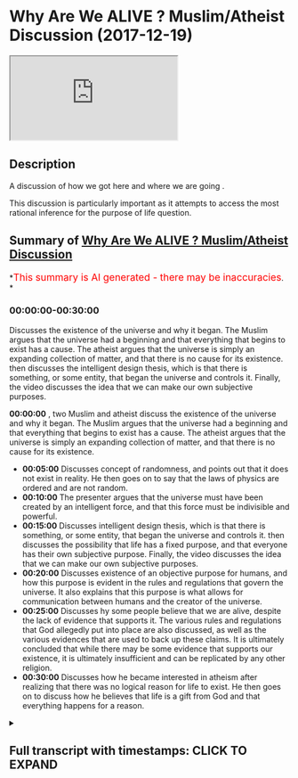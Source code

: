 # Why Are We ALIVE ? Muslim/Atheist Discussion (2017-12-19)

<iframe loading='lazy' allow='autoplay' src='https://www.youtube.com/embed/elYcn0Hy8Vc'></iframe>

## Description

A discussion of how we got here and where we are going .

This discussion is particularly important as it attempts to access the most rational inference for the purpose of life question.

## Summary of [Why Are We ALIVE ? Muslim/Atheist Discussion](https://www.youtube.com/watch?v=elYcn0Hy8Vc)

*<span style="color:red; font-size:125%">This summary is AI generated - there may be inaccuracies</span>. *

### <a onclick="modifyYTiframeseektime('0')">00:00:00-00:30:00</a>

Discusses the existence of the universe and why it began. The Muslim argues that the universe had a beginning and that everything that begins to exist has a cause. The atheist argues that the universe is simply an expanding collection of matter, and that there is no cause for its existence.  then discusses the intelligent design thesis, which is that there is something, or some entity, that began the universe and controls it. Finally, the video discusses the idea that we can make our own subjective purposes.

**<a onclick="modifyYTiframeseektime('0')">00:00:00</a>** , two Muslim and atheist discuss the existence of the universe and why it began. The Muslim argues that the universe had a beginning and that everything that begins to exist has a cause. The atheist argues that the universe is simply an expanding collection of matter, and that there is no cause for its existence.

* **<a onclick="modifyYTiframeseektime('300')">00:05:00</a>** Discusses concept of randomness, and points out that it does not exist in reality. He then goes on to say that the laws of physics are ordered and are not random.
* **<a onclick="modifyYTiframeseektime('600')">00:10:00</a>** The presenter argues that the universe must have been created by an intelligent force, and that this force must be indivisible and powerful.
* **<a onclick="modifyYTiframeseektime('900')">00:15:00</a>** Discusses intelligent design thesis, which is that there is something, or some entity, that began the universe and controls it.  then discusses the possibility that life has a fixed purpose, and that everyone has their own subjective purpose. Finally, the video discusses the idea that we can make our own subjective purposes.
* **<a onclick="modifyYTiframeseektime('1200')">00:20:00</a>** Discusses existence of an objective purpose for humans, and how this purpose is evident in the rules and regulations that govern the universe. It also explains that this purpose is what allows for communication between humans and the creator of the universe.
* **<a onclick="modifyYTiframeseektime('1500')">00:25:00</a>** Discusses hy some people believe that we are alive, despite the lack of evidence that supports it. The various rules and regulations that God allegedly put into place are also discussed, as well as the various evidences that are used to back up these claims. It is ultimately concluded that while there may be some evidence that supports our existence, it is ultimately insufficient and can be replicated by any other religion.
* **<a onclick="modifyYTiframeseektime('1800')">00:30:00</a>** Discusses how he became interested in atheism after realizing that there was no logical reason for life to exist. He then goes on to discuss how he believes that life is a gift from God and that everything happens for a reason.

<details><summary><h2>Full transcript with timestamps: CLICK TO EXPAND</h2></summary>

<a onclick="modifyYTiframeseektime('45')">0:00:45</a> does that make the most okay so tell me  
<a onclick="modifyYTiframeseektime('51')">0:00:51</a> something the way I look at the universe  
<a onclick="modifyYTiframeseektime('63')">0:01:03</a> you believe the universe I'm good  
<a onclick="modifyYTiframeseektime('65')">0:01:05</a> there's theories behind that and I'm  
<a onclick="modifyYTiframeseektime('67')">0:01:07</a> open to some say that the universe  
<a onclick="modifyYTiframeseektime('71')">0:01:11</a> didn't even begin then it just it just  
<a onclick="modifyYTiframeseektime('72')">0:01:12</a> it just minimize fire what are you gonna  
<a onclick="modifyYTiframeseektime('75')">0:01:15</a> bleed about okay that's fine I think  
<a onclick="modifyYTiframeseektime('76')">0:01:16</a> you're all right I grew sorry the more  
<a onclick="modifyYTiframeseektime('82')">0:01:22</a> you go on  
<a onclick="modifyYTiframeseektime('98')">0:01:38</a> so the universe is expanding it is going  
<a onclick="modifyYTiframeseektime('100')">0:01:40</a> to come back down it's almost like what  
<a onclick="modifyYTiframeseektime('123')">0:02:03</a> you say that you said the universe had a  
<a onclick="modifyYTiframeseektime('126')">0:02:06</a> beginning yeah I see where would you  
<a onclick="modifyYTiframeseektime('134')">0:02:14</a> agree that everything that begins to  
<a onclick="modifyYTiframeseektime('135')">0:02:15</a> exist has a cause so give me an example  
<a onclick="modifyYTiframeseektime('138')">0:02:18</a> of something that begins to exist with  
<a onclick="modifyYTiframeseektime('140')">0:02:20</a> no cause so you're saying dark matter is  
<a onclick="modifyYTiframeseektime('151')">0:02:31</a> a direct consequence of the Big Bang so  
<a onclick="modifyYTiframeseektime('154')">0:02:34</a> the cause of dark matter is the Big Bang  
<a onclick="modifyYTiframeseektime('157')">0:02:37</a> if the Big Bang did not happen if  
<a onclick="modifyYTiframeseektime('159')">0:02:39</a> everything supposed to be everything the  
<a onclick="modifyYTiframeseektime('161')">0:02:41</a> universe is fine fine but so therefore  
<a onclick="modifyYTiframeseektime('163')">0:02:43</a> according to your logic if you're saying  
<a onclick="modifyYTiframeseektime('165')">0:02:45</a> dark matter  
<a onclick="modifyYTiframeseektime('167')">0:02:47</a> forget purposes little Christian but my  
<a onclick="modifyYTiframeseektime('170')">0:02:50</a> point was nothing to do with public I  
<a onclick="modifyYTiframeseektime('172')">0:02:52</a> just share everything that you said the  
<a onclick="modifyYTiframeseektime('174')">0:02:54</a> universe began to exist I'm saying  
<a onclick="modifyYTiframeseektime('176')">0:02:56</a> everything that begins to exist has a  
<a onclick="modifyYTiframeseektime('177')">0:02:57</a> cause do you agree with this fine no  
<a onclick="modifyYTiframeseektime('179')">0:02:59</a> it's okay can you give me something  
<a onclick="modifyYTiframeseektime('181')">0:03:01</a> which doesn't have a cause I'm going to  
<a onclick="modifyYTiframeseektime('183')">0:03:03</a> just pause and we began to exist achieve  
<a onclick="modifyYTiframeseektime('186')">0:03:06</a> being of course is what ways it ways it  
<a onclick="modifyYTiframeseektime('191')">0:03:11</a> coming towards ways horse is defined in  
<a onclick="modifyYTiframeseektime('193')">0:03:13</a> the dictionary as something which brings  
<a onclick="modifyYTiframeseektime('194')">0:03:14</a> rise to phenomena so I'm saying do you  
<a onclick="modifyYTiframeseektime('199')">0:03:19</a> know anything which has been brought has  
<a onclick="modifyYTiframeseektime('202')">0:03:22</a> been given rise to yes which doesn't  
<a onclick="modifyYTiframeseektime('204')">0:03:24</a> have a course plan by nothing yeah which  
<a onclick="modifyYTiframeseektime('206')">0:03:26</a> is causing us anything that's caused  
<a onclick="modifyYTiframeseektime('209')">0:03:29</a> this  
<a onclick="modifyYTiframeseektime('210')">0:03:30</a> Kansai forgotten nothing basically and  
<a onclick="modifyYTiframeseektime('214')">0:03:34</a> softly come from you get anything that  
<a onclick="modifyYTiframeseektime('216')">0:03:36</a> you can tell us that came from my face  
<a onclick="modifyYTiframeseektime('217')">0:03:37</a> yeah so your experience all subjective  
<a onclick="modifyYTiframeseektime('223')">0:03:43</a> or otherwise observational life story  
<a onclick="modifyYTiframeseektime('227')">0:03:47</a> would give us the indication about  
<a onclick="modifyYTiframeseektime('229')">0:03:49</a> everything you've witnessed in your life  
<a onclick="modifyYTiframeseektime('232')">0:03:52</a> that has ever been caused into effect  
<a onclick="modifyYTiframeseektime('234')">0:03:54</a> has a cause okay fine so I'm saying the  
<a onclick="modifyYTiframeseektime('237')">0:03:57</a> same applies to the universe you agree  
<a onclick="modifyYTiframeseektime('239')">0:03:59</a> with that fine  
<a onclick="modifyYTiframeseektime('240')">0:04:00</a> so everything that begins to exist on  
<a onclick="modifyYTiframeseektime('241')">0:04:01</a> the course the universe began to exist  
<a onclick="modifyYTiframeseektime('243')">0:04:03</a> therefore the universe had a corkscrew  
<a onclick="modifyYTiframeseektime('245')">0:04:05</a> right fine what's this course yeah so  
<a onclick="modifyYTiframeseektime('250')">0:04:10</a> let's use deductive inference yeah let's  
<a onclick="modifyYTiframeseektime('252')">0:04:12</a> use inference now to identify what the  
<a onclick="modifyYTiframeseektime('254')">0:04:14</a> causes this possible explanation yeah so  
<a onclick="modifyYTiframeseektime('256')">0:04:16</a> what is the best possible explanation  
<a onclick="modifyYTiframeseektime('258')">0:04:18</a> for this course depends depending on  
<a onclick="modifyYTiframeseektime('260')">0:04:20</a> what causes do you agree that the laws  
<a onclick="modifyYTiframeseektime('263')">0:04:23</a> of physics and ask your questions  
<a onclick="modifyYTiframeseektime('265')">0:04:25</a> what's your name again Brian Mohammed  
<a onclick="modifyYTiframeseektime('269')">0:04:29</a> that's too much  
<a onclick="modifyYTiframeseektime('271')">0:04:31</a> I want to try something with you okay  
<a onclick="modifyYTiframeseektime('273')">0:04:33</a> hope it's not physical the laws of  
<a onclick="modifyYTiframeseektime('278')">0:04:38</a> physics do you agree that there are  
<a onclick="modifyYTiframeseektime('281')">0:04:41</a> something called the laws of physics  
<a onclick="modifyYTiframeseektime('283')">0:04:43</a> yeah there's probably some things out  
<a onclick="modifyYTiframeseektime('288')">0:04:48</a> there is this universe ordered with the  
<a onclick="modifyYTiframeseektime('295')">0:04:55</a> laws of physics for you yes with the  
<a onclick="modifyYTiframeseektime('297')">0:04:57</a> laws of physics what science is it is in  
<a onclick="modifyYTiframeseektime('299')">0:04:59</a> as you go to exist no do we have laws of  
<a onclick="modifyYTiframeseektime('305')">0:05:05</a> physics in this universe yeah and what  
<a onclick="modifyYTiframeseektime('308')">0:05:08</a> do they you know the physics show us  
<a onclick="modifyYTiframeseektime('311')">0:05:11</a> about the universe does it show its  
<a onclick="modifyYTiframeseektime('314')">0:05:14</a> audit or non audit system it's a lot of  
<a onclick="modifyYTiframeseektime('321')">0:05:21</a> it is random okay you believe in  
<a onclick="modifyYTiframeseektime('322')">0:05:22</a> randomness yeah I'm gonna ask you to do  
<a onclick="modifyYTiframeseektime('325')">0:05:25</a> something about Ryan O'Brian right okay  
<a onclick="modifyYTiframeseektime('336')">0:05:36</a> I'm gonna say something today I don't  
<a onclick="modifyYTiframeseektime('341')">0:05:41</a> remember this  
<a onclick="modifyYTiframeseektime('343')">0:05:43</a> randomness exists I mean I would say  
<a onclick="modifyYTiframeseektime('354')">0:05:54</a> this in fact I'm saying now is one of  
<a onclick="modifyYTiframeseektime('365')">0:06:05</a> those things this is one of those is  
<a onclick="modifyYTiframeseektime('381')">0:06:21</a> okay because services was gonna say  
<a onclick="modifyYTiframeseektime('453')">0:07:33</a> choose this what's that thing called the  
<a onclick="modifyYTiframeseektime('456')">0:07:36</a> queue is if you yeah all right  
<a onclick="modifyYTiframeseektime('459')">0:07:39</a> I don't play pool now someone might  
<a onclick="modifyYTiframeseektime('463')">0:07:43</a> think if I were to play pool like this  
<a onclick="modifyYTiframeseektime('465')">0:07:45</a> and I get the whiteboard and I'm not  
<a onclick="modifyYTiframeseektime('467')">0:07:47</a> called over buzz of it then that's a  
<a onclick="modifyYTiframeseektime('469')">0:07:49</a> random thing no philosopher would agree  
<a onclick="modifyYTiframeseektime('473')">0:07:53</a> that that's random I want you to  
<a onclick="modifyYTiframeseektime('475')">0:07:55</a> remember this year everything everything  
<a onclick="modifyYTiframeseektime('480')">0:08:00</a> in this world is a result of two things  
<a onclick="modifyYTiframeseektime('483')">0:08:03</a> genetics and environment your  
<a onclick="modifyYTiframeseektime('486')">0:08:06</a> conversation with me here today is not a  
<a onclick="modifyYTiframeseektime('489')">0:08:09</a> random conversation it is necessarily a  
<a onclick="modifyYTiframeseektime('494')">0:08:14</a> product of necessarily a product of  
<a onclick="modifyYTiframeseektime('496')">0:08:16</a> genetics and environment yes do you  
<a onclick="modifyYTiframeseektime('499')">0:08:19</a> understand I'm saying okay everything  
<a onclick="modifyYTiframeseektime('505')">0:08:25</a> this is a philosophical consensus claim  
<a onclick="modifyYTiframeseektime('510')">0:08:30</a> is random it's not good it's all about  
<a onclick="modifyYTiframeseektime('511')">0:08:31</a> working so I tell you what I do I  
<a onclick="modifyYTiframeseektime('513')">0:08:33</a> totally agree with you 100% when you're  
<a onclick="modifyYTiframeseektime('516')">0:08:36</a> looking at the scale of the planet and  
<a onclick="modifyYTiframeseektime('518')">0:08:38</a> the earth that we live in when you start  
<a onclick="modifyYTiframeseektime('520')">0:08:40</a> scaling for me that's fine that's cool  
<a onclick="modifyYTiframeseektime('525')">0:08:45</a> but I'm saying the laws of physics the  
<a onclick="modifyYTiframeseektime('528')">0:08:48</a> fact that they're ordered in that that  
<a onclick="modifyYTiframeseektime('530')">0:08:50</a> way we have to have laws of physics we  
<a onclick="modifyYTiframeseektime('533')">0:08:53</a> say that is a non random it cannot be a  
<a onclick="modifyYTiframeseektime('536')">0:08:56</a> random thing fantasy I come from or who  
<a onclick="modifyYTiframeseektime('539')">0:08:59</a> said this but science and physics  
<a onclick="modifyYTiframeseektime('541')">0:09:01</a> generally speaking is just one thing  
<a onclick="modifyYTiframeseektime('543')">0:09:03</a> really yeah it's yes physics is a part  
<a onclick="modifyYTiframeseektime('547')">0:09:07</a> of science right so physics is the study  
<a onclick="modifyYTiframeseektime('549')">0:09:09</a> of patterns and regular and regularities  
<a onclick="modifyYTiframeseektime('553')">0:09:13</a> in nature  
<a onclick="modifyYTiframeseektime('556')">0:09:16</a> I'm saying that that will suggest that  
<a onclick="modifyYTiframeseektime('560')">0:09:20</a> the universe here is regulated and has  
<a onclick="modifyYTiframeseektime('565')">0:09:25</a> patterns question is why do the laws of  
<a onclick="modifyYTiframeseektime('568')">0:09:28</a> physics exist to place those into place  
<a onclick="modifyYTiframeseektime('576')">0:09:36</a> how I'm asking you we've established  
<a onclick="modifyYTiframeseektime('578')">0:09:38</a> that randomness does not exist right now  
<a onclick="modifyYTiframeseektime('582')">0:09:42</a> we know that I mean I don't know that  
<a onclick="modifyYTiframeseektime('585')">0:09:45</a> because like I said there's a lot of  
<a onclick="modifyYTiframeseektime('586')">0:09:46</a> stuff as you Brian chance the universe  
<a onclick="modifyYTiframeseektime('588')">0:09:48</a> the verb you go out the more expect in  
<a onclick="modifyYTiframeseektime('590')">0:09:50</a> it in explainable you do it gives when  
<a onclick="modifyYTiframeseektime('592')">0:09:52</a> you're the hot laws of physics right  
<a onclick="modifyYTiframeseektime('594')">0:09:54</a> when you're done - yeah totally 100%  
<a onclick="modifyYTiframeseektime('596')">0:09:56</a> that's the laws that that's the grounds  
<a onclick="modifyYTiframeseektime('598')">0:09:58</a> that we live in the reality we live okay  
<a onclick="modifyYTiframeseektime('599')">0:09:59</a> but the more you branch out the harder  
<a onclick="modifyYTiframeseektime('601')">0:10:01</a> it is for you to say it or it doesn't  
<a onclick="modifyYTiframeseektime('603')">0:10:03</a> because at the end of the day in the  
<a onclick="modifyYTiframeseektime('605')">0:10:05</a> universe you've got hundreds of hundreds  
<a onclick="modifyYTiframeseektime('607')">0:10:07</a> of probably thousands billions of random  
<a onclick="modifyYTiframeseektime('609')">0:10:09</a> events going on planets colliding into  
<a onclick="modifyYTiframeseektime('611')">0:10:11</a> each other just a bunch of stuff some of  
<a onclick="modifyYTiframeseektime('613')">0:10:13</a> those will form into planets cool that  
<a onclick="modifyYTiframeseektime('614')">0:10:14</a> will have life some of them won't okay  
<a onclick="modifyYTiframeseektime('616')">0:10:16</a> I'm not saying I'm not making an  
<a onclick="modifyYTiframeseektime('617')">0:10:17</a> argument that says that planets have to  
<a onclick="modifyYTiframeseektime('619')">0:10:19</a> have life you could say like I'm just  
<a onclick="modifyYTiframeseektime('622')">0:10:22</a> saying that laws the laws of physics we  
<a onclick="modifyYTiframeseektime('626')">0:10:26</a> could conceive them understand  
<a onclick="modifyYTiframeseektime('627')">0:10:27</a> understand them science yet without  
<a onclick="modifyYTiframeseektime('629')">0:10:29</a> venturing up to the universe right okay  
<a onclick="modifyYTiframeseektime('632')">0:10:32</a> so I'm just using the laws of theory  
<a onclick="modifyYTiframeseektime('633')">0:10:33</a> from deductive reasoning and say by all  
<a onclick="modifyYTiframeseektime('635')">0:10:35</a> means what happens out here must happen  
<a onclick="modifyYTiframeseektime('637')">0:10:37</a> out there okay I'm not saying anything  
<a onclick="modifyYTiframeseektime('638')">0:10:38</a> in this world used world this earth yeah  
<a onclick="modifyYTiframeseektime('641')">0:10:41</a> you see what I'm saying so here we said  
<a onclick="modifyYTiframeseektime('643')">0:10:43</a> that the universe has a course before  
<a onclick="modifyYTiframeseektime('644')">0:10:44</a> that we said the universe is dependent  
<a onclick="modifyYTiframeseektime('646')">0:10:46</a> on something we said that everything  
<a onclick="modifyYTiframeseektime('647')">0:10:47</a> that changes is dependent the universe  
<a onclick="modifyYTiframeseektime('650')">0:10:50</a> has changes therefore it's dependent so  
<a onclick="modifyYTiframeseektime('652')">0:10:52</a> we've got two questions to ask what  
<a onclick="modifyYTiframeseektime('654')">0:10:54</a> caused the universe and what is the  
<a onclick="modifyYTiframeseektime('656')">0:10:56</a> universe dependent upon  
<a onclick="modifyYTiframeseektime('658')">0:10:58</a> and the answer is the same you see what  
<a onclick="modifyYTiframeseektime('661')">0:11:01</a> I mean what caused the universe and what  
<a onclick="modifyYTiframeseektime('663')">0:11:03</a> is the what is the universe dependent  
<a onclick="modifyYTiframeseektime('665')">0:11:05</a> upon and the answer is the same I would  
<a onclick="modifyYTiframeseektime('667')">0:11:07</a> say to you that whatever caused the  
<a onclick="modifyYTiframeseektime('668')">0:11:08</a> universe is what the universe is  
<a onclick="modifyYTiframeseektime('671')">0:11:11</a> dependent upon wherever the universe is  
<a onclick="modifyYTiframeseektime('673')">0:11:13</a> dependent upon is what caused the  
<a onclick="modifyYTiframeseektime('674')">0:11:14</a> universe now we already established that  
<a onclick="modifyYTiframeseektime('677')">0:11:17</a> one of the things that the universe is  
<a onclick="modifyYTiframeseektime('679')">0:11:19</a> dependent upon is something which must  
<a onclick="modifyYTiframeseektime('680')">0:11:20</a> be independent because if we say it's  
<a onclick="modifyYTiframeseektime('682')">0:11:22</a> dependent upon something which is  
<a onclick="modifyYTiframeseektime('683')">0:11:23</a> dependent there'll be a regressive chain  
<a onclick="modifyYTiframeseektime('685')">0:11:25</a> of independent things so you have to  
<a onclick="modifyYTiframeseektime('688')">0:11:28</a> have one independent entity the same  
<a onclick="modifyYTiframeseektime('689')">0:11:29</a> thing applies we're saying that the  
<a onclick="modifyYTiframeseektime('691')">0:11:31</a> universe and of course if you say that  
<a onclick="modifyYTiframeseektime('693')">0:11:33</a> the course had a course and of course  
<a onclick="modifyYTiframeseektime('694')">0:11:34</a> you'll have a regressive chain called  
<a onclick="modifyYTiframeseektime('696')">0:11:36</a> the infinite regression  
<a onclick="modifyYTiframeseektime('697')">0:11:37</a> now that infinite regression has to have  
<a onclick="modifyYTiframeseektime('699')">0:11:39</a> one start right something which I don't  
<a onclick="modifyYTiframeseektime('702')">0:11:42</a> want everything right my question now is  
<a onclick="modifyYTiframeseektime('704')">0:11:44</a> up what occur to what are the necessary  
<a onclick="modifyYTiframeseektime('706')">0:11:46</a> characteristics of the entity that  
<a onclick="modifyYTiframeseektime('709')">0:11:49</a> started everything up I'm saying to you  
<a onclick="modifyYTiframeseektime('710')">0:11:50</a> that when we look at the laws of physics  
<a onclick="modifyYTiframeseektime('714')">0:11:54</a> the fact that the universe is ordered  
<a onclick="modifyYTiframeseektime('716')">0:11:56</a> regulator that has systems right that  
<a onclick="modifyYTiframeseektime('720')">0:12:00</a> shouldn't thing and everything is  
<a onclick="modifyYTiframeseektime('721')">0:12:01</a> predetermined that should in the  
<a onclick="modifyYTiframeseektime('723')">0:12:03</a> indicate to us that the independent  
<a onclick="modifyYTiframeseektime('727')">0:12:07</a> entity that side the universal the  
<a onclick="modifyYTiframeseektime('728')">0:12:08</a> ultimate cause of the universe is in  
<a onclick="modifyYTiframeseektime('730')">0:12:10</a> fact an intelligent force  
<a onclick="modifyYTiframeseektime('732')">0:12:12</a> would you agree I'd say I'd say yes I'd  
<a onclick="modifyYTiframeseektime('741')">0:12:21</a> say there is an entity that's  
<a onclick="modifyYTiframeseektime('742')">0:12:22</a> controlling everything that there would  
<a onclick="modifyYTiframeseektime('743')">0:12:23</a> be intelligent yeah sure they'd have to  
<a onclick="modifyYTiframeseektime('745')">0:12:25</a> be so precise right so I'm moving  
<a onclick="modifyYTiframeseektime('750')">0:12:30</a> forward I'll say that if that's the case  
<a onclick="modifyYTiframeseektime('753')">0:12:33</a> it would also have to have power because  
<a onclick="modifyYTiframeseektime('755')">0:12:35</a> it would have to be power we'd have to  
<a onclick="modifyYTiframeseektime('757')">0:12:37</a> change the situation from non-being to  
<a onclick="modifyYTiframeseektime('759')">0:12:39</a> being right we have to have ability to  
<a onclick="modifyYTiframeseektime('762')">0:12:42</a> change a non entity into an entity when  
<a onclick="modifyYTiframeseektime('767')">0:12:47</a> the universe began to exist as an  
<a onclick="modifyYTiframeseektime('768')">0:12:48</a> evidence of this that universe is  
<a onclick="modifyYTiframeseektime('769')">0:12:49</a> dependent upon something is another  
<a onclick="modifyYTiframeseektime('771')">0:12:51</a> evidence of this right so wherever the  
<a onclick="modifyYTiframeseektime('773')">0:12:53</a> universe is dependent upon must be  
<a onclick="modifyYTiframeseektime('776')">0:12:56</a> something which is in effect really laid  
<a onclick="modifyYTiframeseektime('779')">0:12:59</a> will to power the universe able to allow  
<a onclick="modifyYTiframeseektime('781')">0:13:01</a> the universe to be dependent upon it so  
<a onclick="modifyYTiframeseektime('783')">0:13:03</a> here the universe is dependent upon an  
<a onclick="modifyYTiframeseektime('786')">0:13:06</a> independent entity which is allowing the  
<a onclick="modifyYTiframeseektime('788')">0:13:08</a> maintenance of universe which brings us  
<a onclick="modifyYTiframeseektime('790')">0:13:10</a> to another thing that this thing must be  
<a onclick="modifyYTiframeseektime('792')">0:13:12</a> maintaining and sustaining the universe  
<a onclick="modifyYTiframeseektime('795')">0:13:15</a> this thing must be indivisible it cannot  
<a onclick="modifyYTiframeseektime('800')">0:13:20</a> be more than one because if this thing  
<a onclick="modifyYTiframeseektime('801')">0:13:21</a> was more than one first of all most  
<a onclick="modifyYTiframeseektime('803')">0:13:23</a> there would be chaos if you say for  
<a onclick="modifyYTiframeseektime('805')">0:13:25</a> example if I say that there were two  
<a onclick="modifyYTiframeseektime('809')">0:13:29</a> things which were all-powerful two  
<a onclick="modifyYTiframeseektime('812')">0:13:32</a> independent things that were  
<a onclick="modifyYTiframeseektime('814')">0:13:34</a> all-powerful those two things are there  
<a onclick="modifyYTiframeseektime('818')">0:13:38</a> are two names for one thing those two  
<a onclick="modifyYTiframeseektime('822')">0:13:42</a> things one of those two things would  
<a onclick="modifyYTiframeseektime('824')">0:13:44</a> have to be powerful over the other thing  
<a onclick="modifyYTiframeseektime('825')">0:13:45</a> because you can't have two all-powerful  
<a onclick="modifyYTiframeseektime('827')">0:13:47</a> entities this impossible you have to  
<a onclick="modifyYTiframeseektime('829')">0:13:49</a> have only one all-powerful because by by  
<a onclick="modifyYTiframeseektime('833')">0:13:53</a> physical necessity do powerful means  
<a onclick="modifyYTiframeseektime('835')">0:13:55</a> that is powerful than anything else  
<a onclick="modifyYTiframeseektime('836')">0:13:56</a> calling act not taking and if that did  
<a onclick="modifyYTiframeseektime('842')">0:14:02</a> happen for example if we said an entity  
<a onclick="modifyYTiframeseektime('845')">0:14:05</a> one was control of the leaves of the  
<a onclick="modifyYTiframeseektime('847')">0:14:07</a> tree and entity two is in control of the  
<a onclick="modifyYTiframeseektime('849')">0:14:09</a> roots of the tree then there is a  
<a onclick="modifyYTiframeseektime('851')">0:14:11</a> potential for conflict conflict in the  
<a onclick="modifyYTiframeseektime('855')">0:14:15</a> context of the laws of physics the fact  
<a onclick="modifyYTiframeseektime('858')">0:14:18</a> that we see that there is no conflict in  
<a onclick="modifyYTiframeseektime('859')">0:14:19</a> the universe in that sense there is a  
<a onclick="modifyYTiframeseektime('862')">0:14:22</a> structured rule would indicate was that  
<a onclick="modifyYTiframeseektime('864')">0:14:24</a> it cannot be like that by the way we  
<a onclick="modifyYTiframeseektime('869')">0:14:29</a> know even even the ancient Greeks  
<a onclick="modifyYTiframeseektime('872')">0:14:32</a> democracies democracies interestingly he  
<a onclick="modifyYTiframeseektime('881')">0:14:41</a> said that you talk about the beginning  
<a onclick="modifyYTiframeseektime('884')">0:14:44</a> of the universe must mean divisible by  
<a onclick="modifyYTiframeseektime('886')">0:14:46</a> the size universe must begin the visible  
<a onclick="modifyYTiframeseektime('888')">0:14:48</a> because and this goes back to kind of  
<a onclick="modifyYTiframeseektime('890')">0:14:50</a> Occam's razor Occam's razor is another  
<a onclick="modifyYTiframeseektime('892')">0:14:52</a> philosophical preceptor says that you  
<a onclick="modifyYTiframeseektime('894')">0:14:54</a> need to simplify something to the lowest  
<a onclick="modifyYTiframeseektime('895')">0:14:55</a> common multiple and the lowest common  
<a onclick="modifyYTiframeseektime('898')">0:14:58</a> multiple in this case is one one is the  
<a onclick="modifyYTiframeseektime('902')">0:15:02</a> only necessary number the only necessary  
<a onclick="modifyYTiframeseektime('904')">0:15:04</a> entity to start this change of reaction  
<a onclick="modifyYTiframeseektime('906')">0:15:06</a> we only need one prime mover we only  
<a onclick="modifyYTiframeseektime('908')">0:15:08</a> need one thing that pushes the dominoes  
<a onclick="modifyYTiframeseektime('910')">0:15:10</a> we don't need to and even if we did me  
<a onclick="modifyYTiframeseektime('913')">0:15:13</a> to so even if there could be two days  
<a onclick="modifyYTiframeseektime('915')">0:15:15</a> they wouldn't be able to co-exist  
<a onclick="modifyYTiframeseektime('916')">0:15:16</a> because of the clashes that they will be  
<a onclick="modifyYTiframeseektime('919')">0:15:19</a> going into conflict together so we've  
<a onclick="modifyYTiframeseektime('922')">0:15:22</a> established that this entity is one is  
<a onclick="modifyYTiframeseektime('924')">0:15:24</a> got intelligence has got power is got  
<a onclick="modifyYTiframeseektime('926')">0:15:26</a> bility  
<a onclick="modifyYTiframeseektime('926')">0:15:26</a> being  
<a onclick="modifyYTiframeseektime('927')">0:15:27</a> argue that anything with intelligence  
<a onclick="modifyYTiframeseektime('929')">0:15:29</a> can come around the laws of nature you  
<a onclick="modifyYTiframeseektime('932')">0:15:32</a> say something exists and the same power  
<a onclick="modifyYTiframeseektime('935')">0:15:35</a> they have two suits not have some sort  
<a onclick="modifyYTiframeseektime('937')">0:15:37</a> of conflict right because they're there  
<a onclick="modifyYTiframeseektime('938')">0:15:38</a> at the same hour and if one is above the  
<a onclick="modifyYTiframeseektime('940')">0:15:40</a> other then they can kind of control the  
<a onclick="modifyYTiframeseektime('942')">0:15:42</a> media if one is above the other then it  
<a onclick="modifyYTiframeseektime('944')">0:15:44</a> could just stop or delay the other thing  
<a onclick="modifyYTiframeseektime('945')">0:15:45</a> yeah sure so wouldn't me too and then  
<a onclick="modifyYTiframeseektime('950')">0:15:50</a> they worked amongst themselves so you've  
<a onclick="modifyYTiframeseektime('958')">0:15:58</a> got two things you've got intelligence  
<a onclick="modifyYTiframeseektime('959')">0:15:59</a> and you've also got power yeah so when  
<a onclick="modifyYTiframeseektime('962')">0:16:02</a> you have power when you come to  
<a onclick="modifyYTiframeseektime('964')">0:16:04</a> democratically power to create and to  
<a onclick="modifyYTiframeseektime('970')">0:16:10</a> domani so I think of it this way we  
<a onclick="modifyYTiframeseektime('972')">0:16:12</a> can't find them what they would write a  
<a onclick="modifyYTiframeseektime('973')">0:16:13</a> cosmic level would feel and they could  
<a onclick="modifyYTiframeseektime('975')">0:16:15</a> talk to we're intelligent enough to say  
<a onclick="modifyYTiframeseektime('986')">0:16:26</a> the contradiction the contradiction if  
<a onclick="modifyYTiframeseektime('988')">0:16:28</a> they were both intelligent right if  
<a onclick="modifyYTiframeseektime('991')">0:16:31</a> we're both all intelligent first and  
<a onclick="modifyYTiframeseektime('993')">0:16:33</a> foremost we all need each other sure do  
<a onclick="modifyYTiframeseektime('995')">0:16:35</a> you know what the difference is the  
<a onclick="modifyYTiframeseektime('996')">0:16:36</a> difference is this if me and you are  
<a onclick="modifyYTiframeseektime('999')">0:16:39</a> intelligent we need each other because  
<a onclick="modifyYTiframeseektime('1000')">0:16:40</a> we know two or two minds are better than  
<a onclick="modifyYTiframeseektime('1001')">0:16:41</a> one  
<a onclick="modifyYTiframeseektime('1001')">0:16:41</a> why for both all intelligent we even  
<a onclick="modifyYTiframeseektime('1004')">0:16:44</a> don't even need each other so you see  
<a onclick="modifyYTiframeseektime('1005')">0:16:45</a> you're saying there's the thing that's  
<a onclick="modifyYTiframeseektime('1007')">0:16:47</a> behind all the universes Eva Barbie too  
<a onclick="modifyYTiframeseektime('1010')">0:16:50</a> but if it is too it has to be one is  
<a onclick="modifyYTiframeseektime('1013')">0:16:53</a> about the other yeah and if one is it  
<a onclick="modifyYTiframeseektime('1014')">0:16:54</a> love the other then it's actually only  
<a onclick="modifyYTiframeseektime('1016')">0:16:56</a> one thing which is support enabled  
<a onclick="modifyYTiframeseektime('1017')">0:16:57</a> anything special you get it so that  
<a onclick="modifyYTiframeseektime('1020')">0:17:00</a> exactly right  
<a onclick="modifyYTiframeseektime('1020')">0:17:00</a> so I think you're right so here I would  
<a onclick="modifyYTiframeseektime('1023')">0:17:03</a> say to you this  
<a onclick="modifyYTiframeseektime('1025')">0:17:05</a> that is all the case the intelligent  
<a onclick="modifyYTiframeseektime('1028')">0:17:08</a> design thesis which is that there's  
<a onclick="modifyYTiframeseektime('1030')">0:17:10</a> something some entity that began the  
<a onclick="modifyYTiframeseektime('1032')">0:17:12</a> universe does that sound more reasonable  
<a onclick="modifyYTiframeseektime('1035')">0:17:15</a> than that there is no inference that we  
<a onclick="modifyYTiframeseektime('1039')">0:17:19</a> can make from the beginning of the  
<a onclick="modifyYTiframeseektime('1040')">0:17:20</a> universe except the universities when I  
<a onclick="modifyYTiframeseektime('1041')">0:17:21</a> say it's very ok fine you just say it  
<a onclick="modifyYTiframeseektime('1044')">0:17:24</a> makes more sense now you've got two  
<a onclick="modifyYTiframeseektime('1047')">0:17:27</a> options that happen I agree it makes  
<a onclick="modifyYTiframeseektime('1050')">0:17:30</a> more sense but at the end of the day we  
<a onclick="modifyYTiframeseektime('1058')">0:17:38</a> are people of inference right human  
<a onclick="modifyYTiframeseektime('1060')">0:17:40</a> beings are inference makers will make  
<a onclick="modifyYTiframeseektime('1062')">0:17:42</a> them for it on a daily basis little  
<a onclick="modifyYTiframeseektime('1063')">0:17:43</a> inference is defined as a conclusion  
<a onclick="modifyYTiframeseektime('1065')">0:17:45</a> that we'll make based on the evidences  
<a onclick="modifyYTiframeseektime('1066')">0:17:46</a> so here we've looked at the deductive  
<a onclick="modifyYTiframeseektime('1068')">0:17:48</a> evidence all the arguments we've seen  
<a onclick="modifyYTiframeseektime('1071')">0:17:51</a> that actually the conclusion that can  
<a onclick="modifyYTiframeseektime('1072')">0:17:52</a> reasonably make based on the evidence in  
<a onclick="modifyYTiframeseektime('1077')">0:17:57</a> the case of the universe and who is  
<a onclick="modifyYTiframeseektime('1080')">0:18:00</a> controlling the universe in some way  
<a onclick="modifyYTiframeseektime('1081')">0:18:01</a> maintaining it inside it has the  
<a onclick="modifyYTiframeseektime('1083')">0:18:03</a> intelligence to put the laws of physics  
<a onclick="modifyYTiframeseektime('1085')">0:18:05</a> into place  
<a onclick="modifyYTiframeseektime('1085')">0:18:05</a> and all the other laws in the place and  
<a onclick="modifyYTiframeseektime('1089')">0:18:09</a> who is one so it is the case my question  
<a onclick="modifyYTiframeseektime('1091')">0:18:11</a> is  
<a onclick="modifyYTiframeseektime('1093')">0:18:13</a> what purpose so you Ryan what's the  
<a onclick="modifyYTiframeseektime('1098')">0:18:18</a> purpose of life then why did this entity  
<a onclick="modifyYTiframeseektime('1100')">0:18:20</a> put you on this planet this placement on  
<a onclick="modifyYTiframeseektime('1103')">0:18:23</a> this path and this universe you could  
<a onclick="modifyYTiframeseektime('1105')">0:18:25</a> never possibly answer that question what  
<a onclick="modifyYTiframeseektime('1107')">0:18:27</a> if it just wanted me to exist and  
<a onclick="modifyYTiframeseektime('1109')">0:18:29</a> experience the beauty of what reality is  
<a onclick="modifyYTiframeseektime('1112')">0:18:32</a> that is made for us or you could say  
<a onclick="modifyYTiframeseektime('1115')">0:18:35</a> that it actually has requirements at  
<a onclick="modifyYTiframeseektime('1117')">0:18:37</a> once how do you know it's a part answer  
<a onclick="modifyYTiframeseektime('1118')">0:18:38</a> that question the only thing you know  
<a onclick="modifyYTiframeseektime('1123')">0:18:43</a> what's really ironic the only thing  
<a onclick="modifyYTiframeseektime('1129')">0:18:49</a> you're sure about is your go is your  
<a onclick="modifyYTiframeseektime('1131')">0:18:51</a> sense about certain about is that you  
<a onclick="modifyYTiframeseektime('1133')">0:18:53</a> are sir I do  
<a onclick="modifyYTiframeseektime('1137')">0:18:57</a> I think uncertainty is a curious thing  
<a onclick="modifyYTiframeseektime('1146')">0:19:06</a> because it takes away from the mystery  
<a onclick="modifyYTiframeseektime('1156')">0:19:16</a> you can't be certain that your answer  
<a onclick="modifyYTiframeseektime('1158')">0:19:18</a> you can't be certain with an uncertainty  
<a onclick="modifyYTiframeseektime('1161')">0:19:21</a> you can only be uncertain with an  
<a onclick="modifyYTiframeseektime('1164')">0:19:24</a> uncertainty now if you want to say to me  
<a onclick="modifyYTiframeseektime('1166')">0:19:26</a> you can never know that ok that was  
<a onclick="modifyYTiframeseektime('1169')">0:19:29</a> suggesting that you've seen all the  
<a onclick="modifyYTiframeseektime('1171')">0:19:31</a> answers and you've made the decision  
<a onclick="modifyYTiframeseektime('1172')">0:19:32</a> I'll paint you that is your eyes I  
<a onclick="modifyYTiframeseektime('1174')">0:19:34</a> waited that bad ok there is possibility  
<a onclick="modifyYTiframeseektime('1177')">0:19:37</a> I could one day nine five my question is  
<a onclick="modifyYTiframeseektime('1179')">0:19:39</a> is there a fixed purpose because  
<a onclick="modifyYTiframeseektime('1181')">0:19:41</a> everyone kosaka say look  
<a onclick="modifyYTiframeseektime('1183')">0:19:43</a> Mont illogically you can make your own  
<a onclick="modifyYTiframeseektime('1185')">0:19:45</a> subjective purpose I can make my own  
<a onclick="modifyYTiframeseektime('1187')">0:19:47</a> subjective purpose he can make his own  
<a onclick="modifyYTiframeseektime('1189')">0:19:49</a> subjective purpose we can all make our  
<a onclick="modifyYTiframeseektime('1190')">0:19:50</a> own subjective purposes meaning we can  
<a onclick="modifyYTiframeseektime('1194')">0:19:54</a> make our own meaning you ask someone  
<a onclick="modifyYTiframeseektime('1197')">0:19:57</a> what's your purpose of life to become a  
<a onclick="modifyYTiframeseektime('1199')">0:19:59</a> millionaire someone else's has become a  
<a onclick="modifyYTiframeseektime('1202')">0:20:02</a> serial killer said well you know she can  
<a onclick="modifyYTiframeseektime('1204')">0:20:04</a> be arranged  
<a onclick="modifyYTiframeseektime('1204')">0:20:04</a> you can arrange right the point is this  
<a onclick="modifyYTiframeseektime('1206')">0:20:06</a> I'm not asking about subjective purpose  
<a onclick="modifyYTiframeseektime('1208')">0:20:08</a> my question is now objective purpose  
<a onclick="modifyYTiframeseektime('1213')">0:20:13</a> have do you feel  
<a onclick="modifyYTiframeseektime('1216')">0:20:16</a> that this entity that ordered the  
<a onclick="modifyYTiframeseektime('1222')">0:20:22</a> universe would good hat should walk to  
<a onclick="modifyYTiframeseektime('1228')">0:20:28</a> have assigned an objective purpose for  
<a onclick="modifyYTiframeseektime('1234')">0:20:34</a> me when I said objective purpose a  
<a onclick="modifyYTiframeseektime('1237')">0:20:37</a> purpose which is free from subjective  
<a onclick="modifyYTiframeseektime('1240')">0:20:40</a> bias if you're talking about something  
<a onclick="modifyYTiframeseektime('1244')">0:20:44</a> as simply as living life to the fullest  
<a onclick="modifyYTiframeseektime('1246')">0:20:46</a> and what that's a liberal idea a small  
<a onclick="modifyYTiframeseektime('1249')">0:20:49</a> problem  
<a onclick="modifyYTiframeseektime('1249')">0:20:49</a> well I'm saying is that a defining  
<a onclick="modifyYTiframeseektime('1251')">0:20:51</a> purpose it because then I'll be able to  
<a onclick="modifyYTiframeseektime('1253')">0:20:53</a> say a purpose is a reason reason if  
<a onclick="modifyYTiframeseektime('1258')">0:20:58</a> you're saying that this purpose is like  
<a onclick="modifyYTiframeseektime('1260')">0:21:00</a> oh I have to lead a good life be a good  
<a onclick="modifyYTiframeseektime('1265')">0:21:05</a> person I'm not saying this I'm just  
<a onclick="modifyYTiframeseektime('1267')">0:21:07</a> saying look just purpose in mind I'm  
<a onclick="modifyYTiframeseektime('1269')">0:21:09</a> saying from from this teleological  
<a onclick="modifyYTiframeseektime('1272')">0:21:12</a> perspective right things which exist in  
<a onclick="modifyYTiframeseektime('1276')">0:21:16</a> the context visitors carefully things  
<a onclick="modifyYTiframeseektime('1279')">0:21:19</a> which exist in the context of a  
<a onclick="modifyYTiframeseektime('1282')">0:21:22</a> predetermined  
<a onclick="modifyYTiframeseektime('1284')">0:21:24</a> universe with ordered laws of physics  
<a onclick="modifyYTiframeseektime('1287')">0:21:27</a> which are structured and regulated exist  
<a onclick="modifyYTiframeseektime('1290')">0:21:30</a> for purpose that's - mother which  
<a onclick="modifyYTiframeseektime('1293')">0:21:33</a> include me and you one more time one  
<a onclick="modifyYTiframeseektime('1296')">0:21:36</a> more time things which exist in the  
<a onclick="modifyYTiframeseektime('1299')">0:21:39</a> context of a predetermined universe with  
<a onclick="modifyYTiframeseektime('1303')">0:21:43</a> rules and regulations which put it into  
<a onclick="modifyYTiframeseektime('1307')">0:21:47</a> wit which govern it exists for a purpose  
<a onclick="modifyYTiframeseektime('1313')">0:21:53</a> therefore since we are within that the  
<a onclick="modifyYTiframeseektime('1317')">0:21:57</a> universe the human also has a purpose so  
<a onclick="modifyYTiframeseektime('1343')">0:22:23</a> why should we have continuation  
<a onclick="modifyYTiframeseektime('1344')">0:22:24</a> continuation why should we have  
<a onclick="modifyYTiframeseektime('1346')">0:22:26</a> continuation of the human species if  
<a onclick="modifyYTiframeseektime('1348')">0:22:28</a> we're such a avoid species of any  
<a onclick="modifyYTiframeseektime('1352')">0:22:32</a> objective purpose why should there be  
<a onclick="modifyYTiframeseektime('1353')">0:22:33</a> continuation  
<a onclick="modifyYTiframeseektime('1355')">0:22:35</a> that doesn't need to be exactly don't  
<a onclick="modifyYTiframeseektime('1361')">0:22:41</a> you think that we're different from kind  
<a onclick="modifyYTiframeseektime('1362')">0:22:42</a> of I think they're more intelligent  
<a onclick="modifyYTiframeseektime('1364')">0:22:44</a> there's more to it than that you know  
<a onclick="modifyYTiframeseektime('1367')">0:22:47</a> what the difference between us and  
<a onclick="modifyYTiframeseektime('1368')">0:22:48</a> dinosaurs the difference is we can ask  
<a onclick="modifyYTiframeseektime('1374')">0:22:54</a> why and the dinosaur can ask why yes for  
<a onclick="modifyYTiframeseektime('1376')">0:22:56</a> sure  
<a onclick="modifyYTiframeseektime('1376')">0:22:56</a> yeah we can think about purpose where's  
<a onclick="modifyYTiframeseektime('1379')">0:22:59</a> the dinosaur the t-rex you can't think  
<a onclick="modifyYTiframeseektime('1380')">0:23:00</a> about purpose yeah coughing why do I  
<a onclick="modifyYTiframeseektime('1382')">0:23:02</a> exist together it's all I'm saying to  
<a onclick="modifyYTiframeseektime('1383')">0:23:03</a> assist while sensuous simple  
<a onclick="modifyYTiframeseektime('1388')">0:23:08</a> straightforward easy digestible  
<a onclick="modifyYTiframeseektime('1391')">0:23:11</a> reasonable concluded the purpose of  
<a onclick="modifyYTiframeseektime('1396')">0:23:16</a> human beings  
<a onclick="modifyYTiframeseektime('1398')">0:23:18</a> is to do what everything else if the  
<a onclick="modifyYTiframeseektime('1401')">0:23:21</a> universe is doing wait a minute what did  
<a onclick="modifyYTiframeseektime('1405')">0:23:25</a> you say  
<a onclick="modifyYTiframeseektime('1406')">0:23:26</a> okay now I'll tell you again okay since  
<a onclick="modifyYTiframeseektime('1410')">0:23:30</a> everything in the universe is  
<a onclick="modifyYTiframeseektime('1411')">0:23:31</a> predetermined  
<a onclick="modifyYTiframeseektime('1412')">0:23:32</a> there must be something which  
<a onclick="modifyYTiframeseektime('1413')">0:23:33</a> predetermined the universe we will say  
<a onclick="modifyYTiframeseektime('1416')">0:23:36</a> that thing that predetermined the rules  
<a onclick="modifyYTiframeseektime('1417')">0:23:37</a> and regulations of the universe is the  
<a onclick="modifyYTiframeseektime('1419')">0:23:39</a> entity which created the universe the  
<a onclick="modifyYTiframeseektime('1421')">0:23:41</a> creator we have to also be in compliance  
<a onclick="modifyYTiframeseektime('1424')">0:23:44</a> with the rules and regulations of the  
<a onclick="modifyYTiframeseektime('1426')">0:23:46</a> Creator do you see how that works how  
<a onclick="modifyYTiframeseektime('1430')">0:23:50</a> will we know the rules and the  
<a onclick="modifyYTiframeseektime('1432')">0:23:52</a> regulations of the Creator  
<a onclick="modifyYTiframeseektime('1437')">0:23:57</a> we system illogically in order for us to  
<a onclick="modifyYTiframeseektime('1440')">0:24:00</a> understand something have to be taught  
<a onclick="modifyYTiframeseektime('1441')">0:24:01</a> here so our worldview is that literally  
<a onclick="modifyYTiframeseektime('1446')">0:24:06</a> there was an intermediary which we call  
<a onclick="modifyYTiframeseektime('1449')">0:24:09</a> angels to locally I always see this kind  
<a onclick="modifyYTiframeseektime('1451')">0:24:11</a> of thing is to circular is I understand  
<a onclick="modifyYTiframeseektime('1453')">0:24:13</a> we hear angels on this stuff do like you  
<a onclick="modifyYTiframeseektime('1455')">0:24:15</a> know fairytale forget about this I'm  
<a onclick="modifyYTiframeseektime('1457')">0:24:17</a> going to I'm going to leave now go back  
<a onclick="modifyYTiframeseektime('1458')">0:24:18</a> to whatever nothing like that  
<a onclick="modifyYTiframeseektime('1461')">0:24:21</a> angels like intermediaries support Nets  
<a onclick="modifyYTiframeseektime('1466')">0:24:26</a> of God  
<a onclick="modifyYTiframeseektime('1466')">0:24:26</a> right so which God uses because this  
<a onclick="modifyYTiframeseektime('1469')">0:24:29</a> entity is good right now I'm just scrap  
<a onclick="modifyYTiframeseektime('1472')">0:24:32</a> he uses them to allow for communication  
<a onclick="modifyYTiframeseektime('1478')">0:24:38</a> between him and then we use it for other  
<a onclick="modifyYTiframeseektime('1480')">0:24:40</a> reasons as well so we say that human  
<a onclick="modifyYTiframeseektime('1482')">0:24:42</a> beings came a full time back Abraham and  
<a onclick="modifyYTiframeseektime('1484')">0:24:44</a> Moses and Jesus and all of these human  
<a onclick="modifyYTiframeseektime('1487')">0:24:47</a> beings came you know - and they had that  
<a onclick="modifyYTiframeseektime('1491')">0:24:51</a> communication from that create that  
<a onclick="modifyYTiframeseektime('1492')">0:24:52</a> entity okay so the entity came told them  
<a onclick="modifyYTiframeseektime('1495')">0:24:55</a> to believe in the One God and to worship  
<a onclick="modifyYTiframeseektime('1497')">0:24:57</a> one God worship is submission to the  
<a onclick="modifyYTiframeseektime('1500')">0:25:00</a> rules and regulations of God they had  
<a onclick="modifyYTiframeseektime('1502')">0:25:02</a> been told the rules and regulations of  
<a onclick="modifyYTiframeseektime('1503')">0:25:03</a> God  
<a onclick="modifyYTiframeseektime('1505')">0:25:05</a> and this one cool revelation and then  
<a onclick="modifyYTiframeseektime('1508')">0:25:08</a> they will tell that to their people and  
<a onclick="modifyYTiframeseektime('1509')">0:25:09</a> we say that that ended with Mohammed who  
<a onclick="modifyYTiframeseektime('1511')">0:25:11</a> which we believe is the final prophet  
<a onclick="modifyYTiframeseektime('1513')">0:25:13</a> each of the prophets came with two  
<a onclick="modifyYTiframeseektime('1516')">0:25:16</a> things they came with those rules and  
<a onclick="modifyYTiframeseektime('1517')">0:25:17</a> regulations and they also came with  
<a onclick="modifyYTiframeseektime('1519')">0:25:19</a> evidence to prove their profit solve the  
<a onclick="modifyYTiframeseektime('1522')">0:25:22</a> evidences that they have come with good  
<a onclick="modifyYTiframeseektime('1524')">0:25:24</a> range so depending on the time in a  
<a onclick="modifyYTiframeseektime('1525')">0:25:25</a> place we will say some of the evidences  
<a onclick="modifyYTiframeseektime('1527')">0:25:27</a> of the parameter on is inimitable it can  
<a onclick="modifyYTiframeseektime('1530')">0:25:30</a> be replicated replicated is that as  
<a onclick="modifyYTiframeseektime('1533')">0:25:33</a> preserved as the only preserved  
<a onclick="modifyYTiframeseektime('1535')">0:25:35</a> religious document every religious text  
<a onclick="modifyYTiframeseektime('1537')">0:25:37</a> is only preserved one of all of the  
<a onclick="modifyYTiframeseektime('1540')">0:25:40</a> religious texts is that has no  
<a onclick="modifyYTiframeseektime('1542')">0:25:42</a> contradiction in it and that's one of  
<a onclick="modifyYTiframeseektime('1544')">0:25:44</a> the challenges of the Quran and also  
<a onclick="modifyYTiframeseektime('1548')">0:25:48</a> that no one is capable of producing and  
<a onclick="modifyYTiframeseektime('1551')">0:25:51</a> we've said this before with enemies  
<a onclick="modifyYTiframeseektime('1552')">0:25:52</a> challenge anything like the there are  
<a onclick="modifyYTiframeseektime('1557')">0:25:57</a> other things like predictions it makes  
<a onclick="modifyYTiframeseektime('1558')">0:25:58</a> of the future I mean the predicted I  
<a onclick="modifyYTiframeseektime('1561')">0:26:01</a> would say this kind of evidence to show  
<a onclick="modifyYTiframeseektime('1576')">0:26:16</a> that in fact it's been here my whole  
<a onclick="modifyYTiframeseektime('1663')">0:27:43</a> life it's been why didn't I just look in  
<a onclick="modifyYTiframeseektime('1667')">0:27:47</a> you know I like things like the media  
<a onclick="modifyYTiframeseektime('1671')">0:27:51</a> oh I've never been for the media anyway  
<a onclick="modifyYTiframeseektime('1673')">0:27:53</a> that guy that looked into previously  
<a onclick="modifyYTiframeseektime('1676')">0:27:56</a> theories the university's done you know  
<a onclick="modifyYTiframeseektime('1679')">0:27:59</a> what when I saw that it's kind of my  
<a onclick="modifyYTiframeseektime('1681')">0:28:01</a> answers I was like I never hadn't I  
<a onclick="modifyYTiframeseektime('1683')">0:28:03</a> never had a reason not to believe you  
<a onclick="modifyYTiframeseektime('1687')">0:28:07</a> and I appreciate that  
<a onclick="modifyYTiframeseektime('1689')">0:28:09</a> I've actually looked into other  
<a onclick="modifyYTiframeseektime('1691')">0:28:11</a> religions as well I've specifically gone  
<a onclick="modifyYTiframeseektime('1693')">0:28:13</a> to Islam in too deep I've gone to other  
<a onclick="modifyYTiframeseektime('1703')">0:28:23</a> places I do look I see what what the  
<a onclick="modifyYTiframeseektime('1706')">0:28:26</a> opinion is because I am interested I  
<a onclick="modifyYTiframeseektime('1723')">0:28:43</a> think if those questions were answered  
<a onclick="modifyYTiframeseektime('1727')">0:28:47</a> while I would have to go into a specific  
<a onclick="modifyYTiframeseektime('1730')">0:28:50</a> Byron let me tell you what I would have  
<a onclick="modifyYTiframeseektime('1733')">0:28:53</a> the answers let me tell you imitate  
<a onclick="modifyYTiframeseektime('1735')">0:28:55</a> something no you don't believe in  
<a onclick="modifyYTiframeseektime('1736')">0:28:56</a> nothing  
<a onclick="modifyYTiframeseektime('1739')">0:28:59</a> it's not like I don't think nothing is  
<a onclick="modifyYTiframeseektime('1742')">0:29:02</a> out there true but I like to think that  
<a onclick="modifyYTiframeseektime('1743')">0:29:03</a> something could be out there that is why  
<a onclick="modifyYTiframeseektime('1755')">0:29:15</a> I love atheists and a lot of other  
<a onclick="modifyYTiframeseektime('1757')">0:29:17</a> people go into heavy depression and  
<a onclick="modifyYTiframeseektime('1759')">0:29:19</a> that's also why I lost people when  
<a onclick="modifyYTiframeseektime('1761')">0:29:21</a> they're almost you know they I think we  
<a onclick="modifyYTiframeseektime('1774')">0:29:34</a> are Wow that's my understanding  
<a onclick="modifyYTiframeseektime('1823')">0:30:23</a> I think same of me and the universe and  
<a onclick="modifyYTiframeseektime('1827')">0:30:27</a> then when we start when you combine  
<a onclick="modifyYTiframeseektime('1830')">0:30:30</a> ideologies of the universe's start  
<a onclick="modifyYTiframeseektime('1832')">0:30:32</a> making sense to me which gave me the  
<a onclick="modifyYTiframeseektime('1834')">0:30:34</a> motivation believe it was the fact that  
<a onclick="modifyYTiframeseektime('1846')">0:30:46</a> you can't write a verse like it and  
<a onclick="modifyYTiframeseektime('1849')">0:30:49</a> torture this date is impossible out for  
<a onclick="modifyYTiframeseektime('1852')">0:30:52</a> me dies done that is one thing that's  
<a onclick="modifyYTiframeseektime('1854')">0:30:54</a> the dust the only for that's enough to  
<a onclick="modifyYTiframeseektime('1856')">0:30:56</a> close they say nothing is impossible  
<a onclick="modifyYTiframeseektime('1858')">0:30:58</a> that's impossible  
<a onclick="modifyYTiframeseektime('1862')">0:31:02</a> one and then what that stuff like a  
<a onclick="modifyYTiframeseektime('1864')">0:31:04</a> shiny pokemon the chain of the rich  
<a onclick="modifyYTiframeseektime('1867')">0:31:07</a> chain of narration I was living I don't  
<a onclick="modifyYTiframeseektime('1876')">0:31:16</a> want to talk about it I wasn't living a  
<a onclick="modifyYTiframeseektime('1878')">0:31:18</a> good life  
<a onclick="modifyYTiframeseektime('1878')">0:31:18</a> no when I looked into his son who  
<a onclick="modifyYTiframeseektime('1880')">0:31:20</a> teaches us out there it goes in this is  
<a onclick="modifyYTiframeseektime('1892')">0:31:32</a> a way of life this is so beautiful the  
<a onclick="modifyYTiframeseektime('1896')">0:31:36</a> way I wish I looked into but you know  
<a onclick="modifyYTiframeseektime('1902')">0:31:42</a> everything happens for a reason  
<a onclick="modifyYTiframeseektime('1903')">0:31:43</a> everything  
<a onclick="modifyYTiframeseektime('1915')">0:31:55</a> it's just I'm looking to get back last  
<a onclick="modifyYTiframeseektime('1926')">0:32:06</a> on my falls for a little yeah at the  
<a onclick="modifyYTiframeseektime('1928')">0:32:08</a> injury they say some waitresses thank  
<a onclick="modifyYTiframeseektime('1943')">0:32:23</a> you it's been good man  
</details>
